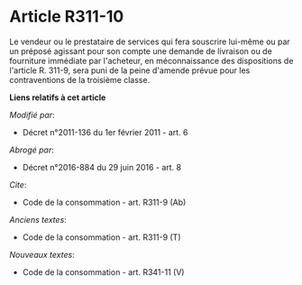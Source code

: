# Article R311-10

Le vendeur ou le prestataire de services qui fera souscrire lui-même ou par un préposé agissant pour son compte une demande
de livraison ou de fourniture immédiate par l'acheteur, en méconnaissance des dispositions de l'article R. 311-9, sera puni
de la peine d'amende prévue pour les contraventions de la troisième classe.

**Liens relatifs à cet article**

_Modifié par_:

  - Décret n°2011-136 du 1er février 2011 - art. 6

_Abrogé par_:

  - Décret n°2016-884 du 29 juin 2016 - art. 8

_Cite_:

  - Code de la consommation - art. R311-9 (Ab)

_Anciens textes_:

  - Code de la consommation - art. R311-9 (T)

_Nouveaux textes_:

  - Code de la consommation - art. R341-11 (V)
